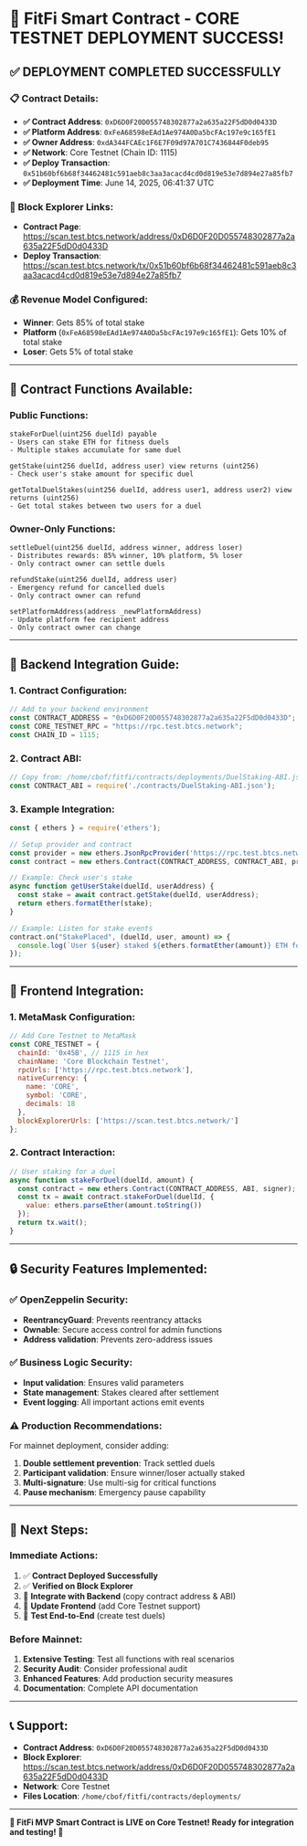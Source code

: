 # 🎉 **FitFi Smart Contract - CORE TESTNET DEPLOYMENT SUCCESS!**

## ✅ **DEPLOYMENT COMPLETED SUCCESSFULLY**

### **📋 Contract Details:**
- **✅ Contract Address**: `0xD6D0F20D055748302877a2a635a22F5dD0d0433D`
- **✅ Platform Address**: `0xFeA68598eEAd1Ae974A0Da5bcFAc197e9c165fE1`
- **✅ Owner Address**: `0xdA344FCAEc1F6E7F09d97A701C7436844F0deb95`
- **✅ Network**: Core Testnet (Chain ID: 1115)
- **✅ Deploy Transaction**: `0x51b60bf6b68f34462481c591aeb8c3aa3acacd4cd0d819e53e7d894e27a85fb7`
- **✅ Deployment Time**: June 14, 2025, 06:41:37 UTC

### **🔗 Block Explorer Links:**
- **Contract Page**: https://scan.test.btcs.network/address/0xD6D0F20D055748302877a2a635a22F5dD0d0433D
- **Deploy Transaction**: https://scan.test.btcs.network/tx/0x51b60bf6b68f34462481c591aeb8c3aa3acacd4cd0d819e53e7d894e27a85fb7

### **💰 Revenue Model Configured:**
- **Winner**: Gets 85% of total stake
- **Platform** (`0xFeA68598eEAd1Ae974A0Da5bcFAc197e9c165fE1`): Gets 10% of total stake
- **Loser**: Gets 5% of total stake

---

## 🎯 **Contract Functions Available:**

### **Public Functions:**
```solidity
stakeForDuel(uint256 duelId) payable
- Users can stake ETH for fitness duels
- Multiple stakes accumulate for same duel

getStake(uint256 duelId, address user) view returns (uint256)
- Check user's stake amount for specific duel

getTotalDuelStakes(uint256 duelId, address user1, address user2) view returns (uint256)
- Get total stakes between two users for a duel
```

### **Owner-Only Functions:**
```solidity
settleDuel(uint256 duelId, address winner, address loser)
- Distributes rewards: 85% winner, 10% platform, 5% loser
- Only contract owner can settle duels

refundStake(uint256 duelId, address user)
- Emergency refund for cancelled duels
- Only contract owner can refund

setPlatformAddress(address _newPlatformAddress)
- Update platform fee recipient address
- Only contract owner can change
```

---

## 🚀 **Backend Integration Guide:**

### **1. Contract Configuration:**
```javascript
// Add to your backend environment
const CONTRACT_ADDRESS = "0xD6D0F20D055748302877a2a635a22F5dD0d0433D";
const CORE_TESTNET_RPC = "https://rpc.test.btcs.network";
const CHAIN_ID = 1115;
```

### **2. Contract ABI:**
```javascript
// Copy from: /home/cbof/fitfi/contracts/deployments/DuelStaking-ABI.json
const CONTRACT_ABI = require('./contracts/DuelStaking-ABI.json');
```

### **3. Example Integration:**
```javascript
const { ethers } = require('ethers');

// Setup provider and contract
const provider = new ethers.JsonRpcProvider('https://rpc.test.btcs.network');
const contract = new ethers.Contract(CONTRACT_ADDRESS, CONTRACT_ABI, provider);

// Example: Check user's stake
async function getUserStake(duelId, userAddress) {
  const stake = await contract.getStake(duelId, userAddress);
  return ethers.formatEther(stake);
}

// Example: Listen for stake events
contract.on("StakePlaced", (duelId, user, amount) => {
  console.log(`User ${user} staked ${ethers.formatEther(amount)} ETH for duel ${duelId}`);
});
```

---

## 📱 **Frontend Integration:**

### **1. MetaMask Configuration:**
```javascript
// Add Core Testnet to MetaMask
const CORE_TESTNET = {
  chainId: '0x45B', // 1115 in hex
  chainName: 'Core Blockchain Testnet',
  rpcUrls: ['https://rpc.test.btcs.network'],
  nativeCurrency: {
    name: 'CORE',
    symbol: 'CORE',
    decimals: 18
  },
  blockExplorerUrls: ['https://scan.test.btcs.network/']
};
```

### **2. Contract Interaction:**
```javascript
// User staking for a duel
async function stakeForDuel(duelId, amount) {
  const contract = new ethers.Contract(CONTRACT_ADDRESS, ABI, signer);
  const tx = await contract.stakeForDuel(duelId, {
    value: ethers.parseEther(amount.toString())
  });
  return tx.wait();
}
```

---

## 🔒 **Security Features Implemented:**

### **✅ OpenZeppelin Security:**
- **ReentrancyGuard**: Prevents reentrancy attacks
- **Ownable**: Secure access control for admin functions
- **Address validation**: Prevents zero-address issues

### **✅ Business Logic Security:**
- **Input validation**: Ensures valid parameters
- **State management**: Stakes cleared after settlement
- **Event logging**: All important actions emit events

### **⚠️ Production Recommendations:**
For mainnet deployment, consider adding:
1. **Double settlement prevention**: Track settled duels
2. **Participant validation**: Ensure winner/loser actually staked
3. **Multi-signature**: Use multi-sig for critical functions
4. **Pause mechanism**: Emergency pause capability

---

## 🎉 **Next Steps:**

### **Immediate Actions:**
1. ✅ **Contract Deployed Successfully**
2. ✅ **Verified on Block Explorer**
3. 🔄 **Integrate with Backend** (copy contract address & ABI)
4. 🔄 **Update Frontend** (add Core Testnet support)
5. 🔄 **Test End-to-End** (create test duels)

### **Before Mainnet:**
1. **Extensive Testing**: Test all functions with real scenarios
2. **Security Audit**: Consider professional audit
3. **Enhanced Features**: Add production security measures
4. **Documentation**: Complete API documentation

---

## 📞 **Support:**

- **Contract Address**: `0xD6D0F20D055748302877a2a635a22F5dD0d0433D`
- **Block Explorer**: https://scan.test.btcs.network/address/0xD6D0F20D055748302877a2a635a22F5dD0d0433D
- **Network**: Core Testnet
- **Files Location**: `/home/cbof/fitfi/contracts/deployments/`

---

**🎯 FitFi MVP Smart Contract is LIVE on Core Testnet! Ready for integration and testing! 🚀**
